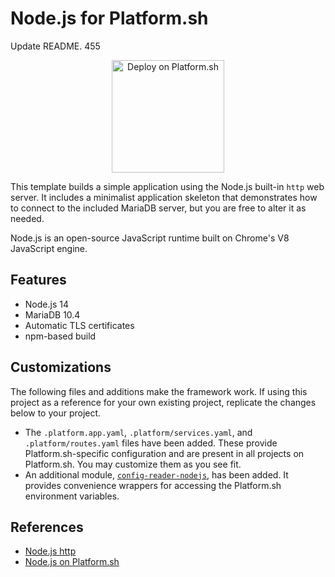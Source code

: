 # Node.js for Platform.sh

Update README. 455

<p align="center">
<a href="https://console.platform.sh/projects/create-project?template=https://raw.githubusercontent.com/platformsh/template-builder/master/templates/nodejs/.platform.template.yaml&utm_content=nodejs&utm_source=github&utm_medium=button&utm_campaign=deploy_on_platform">
    <img src="https://platform.sh/images/deploy/lg-blue.svg" alt="Deploy on Platform.sh" width="180px" />
</a>
</p>

This template builds a simple application using the Node.js built-in `http` web server. It includes a minimalist application skeleton that demonstrates how to connect to the included MariaDB server, but you are free to alter it as needed.

Node.js is an open-source JavaScript runtime built on Chrome's V8 JavaScript engine.

## Features

* Node.js 14
* MariaDB 10.4
* Automatic TLS certificates
* npm-based build

## Customizations

The following files and additions make the framework work.  If using this project as a reference for your own existing project, replicate the changes below to your project.

* The `.platform.app.yaml`, `.platform/services.yaml`, and `.platform/routes.yaml` files have been added.  These provide Platform.sh-specific configuration and are present in all projects on Platform.sh.  You may customize them as you see fit.
* An additional module, [`config-reader-nodejs`](https://github.com/platformsh/config-reader-nodejs), has been added.  It provides convenience wrappers for accessing the Platform.sh environment variables.

## References

* [Node.js http](https://nodejs.org/api/http.html#http_http)
* [Node.js on Platform.sh](https://docs.platform.sh/languages/nodejs.html)
